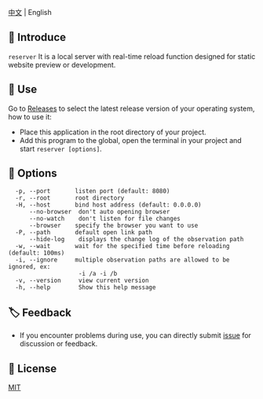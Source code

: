 [中文](./README.md) | English

## :memo: Introduce

`reserver` It is a local server with real-time reload function designed for static website preview or development.

## :tada: Use

Go to [Releases](https://github.com/Licoy/reserver/releases) to select the latest release version of your operating
system, how to use it:

- Place this application in the root directory of your project.
- Add this program to the global, open the terminal in your project and start `reserver [options]`.

## :wrench: Options

```text
  -p, --port       listen port (default: 8080)
  -r, --root       root directory
  -H, --host       bind host address (default: 0.0.0.0)
      --no-browser  don't auto opening browser
      --no-watch    don't listen for file changes
      --browser    specify the browser you want to use
  -P, --path       default open link path
      --hide-log    displays the change log of the observation path
  -w, --wait       wait for the specified time before reloading (default: 100ms)
  -i, --ignore     multiple observation paths are allowed to be ignored, ex:
                    -i /a -i /b
  -v, --version     view current version
  -h, --help        Show this help message
```

## :label: Feedback
- If you encounter problems during use, you can directly submit [issue](https://github.com/Licoy/reserver/issues/new) for discussion or feedback.


## :page_facing_up: License
[MIT](./LICENSE)